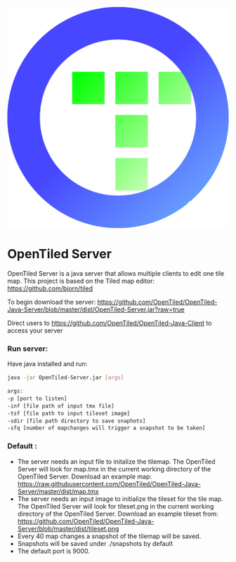 ![OpenTiled](https://raw.githubusercontent.com/OpenTiled/OpenTiled-Java-Server/master/logos/OpenTiledLogo.png)
# OpenTiled Server

OpenTiled Server is a java server that allows multiple clients to edit one tile map. This project is based on the Tiled map editor: https://github.com/bjorn/tiled

To begin download the server: https://github.com/OpenTiled/OpenTiled-Java-Server/blob/master/dist/OpenTiled-Server.jar?raw=true

Direct users to https://github.com/OpenTiled/OpenTiled-Java-Client to access your server

### Run server:
Have java installed and run:
```sh
java -jar OpenTiled-Server.jar [args]
```

```sh
args:
-p [port to listen]
-inf [file path of input tmx file]
-tsf [file path to input tileset image]
-sdir [file path directory to save snaphots]
-sfq [number of mapchanges will trigger a snapshot to be taken]
```
### Default :
- The server needs an input file to initalize the tilemap. The OpenTiled Server will look for map.tmx in the current working directory of the OpenTiled Server. Download an example map: https://raw.githubusercontent.com/OpenTiled/OpenTiled-Java-Server/master/dist/map.tmx
- The server needs an input image to initialize the tileset for the tile map. The OpenTiled Server will look for tileset.png in the current working directory of the OpenTiled Server. Download an example tileset from: https://github.com/OpenTiled/OpenTiled-Java-Server/blob/master/dist/tileset.png
- Every 40 map changes a snapshot of the tilemap will be saved.
- Snapshots will be saved under ./snapshots by default
- The default port is 9000.